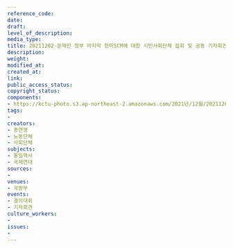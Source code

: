 ```yaml
---
reference_code: 
date: 
draft: 
level_of_description: 
media_type: 
title: 20211202-문재인 정부 마지막 한미SCM에 대한 시민사회단체 집회 및 공동 기자회견
description: 
weight: 
modified_at: 
created_at: 
link: 
public_access_status: 
copyright_status: 
components:
- https://kctu-photo.s3.ap-northeast-2.amazonaws.com/2021년/12월/20211202-문재인+정부+마지막+한미SCM에+대한+시민사회단체+집회+및+공동+기자회견/_1D20147.jpg
tags:
- 
creators:
- 총연맹
- 노동단체
- 사회단체
subjects:
- 통일역사
- 국제연대
sources:
- 
venues:
- 국방부
events:
- 결의대회
- 기자회견
culture_workers:
- 
issues:
- 
---
```

